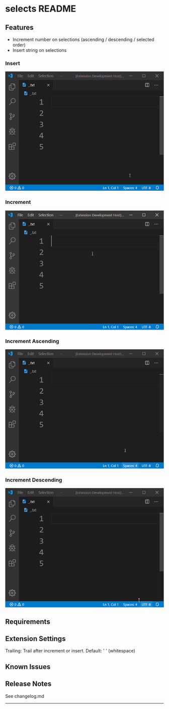 # selects README
## Features
- Increment number on selections (ascending / descending / selected order)
- Insert string on selections

### Insert
![insert](media/insert.gif)

### Increment
![insert](media/increment.gif)

### Increment Ascending
![insert](media/ascending.gif)

### Increment Descending
![insert](media/descending.gif)

## Requirements

## Extension Settings
Trailing: Trail after increment or insert. Default: ' ' (whitespace)

## Known Issues

## Release Notes
See changelog.md

-----------------------------------------------------------------------------------------------------------